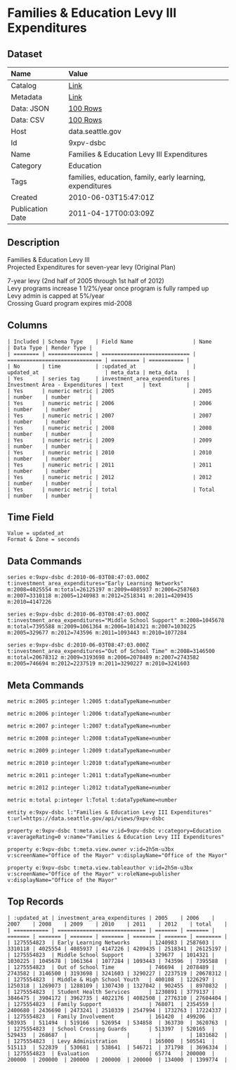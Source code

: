 # Families & Education Levy III Expenditures

## Dataset

| Name | Value |
| :--- | :---- |
| Catalog | [Link](https://catalog.data.gov/dataset/families-education-levy-iii-expenditures-2e88a) |
| Metadata | [Link](https://data.seattle.gov/api/views/9xpv-dsbc) |
| Data: JSON | [100 Rows](https://data.seattle.gov/api/views/9xpv-dsbc/rows.json?max_rows=100) |
| Data: CSV | [100 Rows](https://data.seattle.gov/api/views/9xpv-dsbc/rows.csv?max_rows=100) |
| Host | data.seattle.gov |
| Id | 9xpv-dsbc |
| Name | Families & Education Levy III Expenditures |
| Category | Education |
| Tags | families, education, family, early learning, expenditures |
| Created | 2010-06-03T15:47:01Z |
| Publication Date | 2011-04-17T00:03:09Z |

## Description

Families & Education Levy III		
Projected Expenditures for seven-year levy (Original Plan)		

7-year levy (2nd half of 2005 through 1st half of 2012)		
Levy programs increase 1 1/2%/year once program is fully ramped up		
Levy admin is capped at 5%/year		
Crossing Guard program expires mid-2008

## Columns

```ls
| Included | Schema Type    | Field Name                   | Name                           | Data Type | Render Type |
| ======== | ============== | ============================ | ============================== | ========= | =========== |
| No       | time           | :updated_at                  | updated_at                     | meta_data | meta_data   |
| Yes      | series tag     | investment_area_expenditures | Investment Area - Expenditures | text      | text        |
| Yes      | numeric metric | 2005                         | 2005                           | number    | number      |
| Yes      | numeric metric | 2006                         | 2006                           | number    | number      |
| Yes      | numeric metric | 2007                         | 2007                           | number    | number      |
| Yes      | numeric metric | 2008                         | 2008                           | number    | number      |
| Yes      | numeric metric | 2009                         | 2009                           | number    | number      |
| Yes      | numeric metric | 2010                         | 2010                           | number    | number      |
| Yes      | numeric metric | 2011                         | 2011                           | number    | number      |
| Yes      | numeric metric | 2012                         | 2012                           | number    | number      |
| Yes      | numeric metric | total                        | Total                          | number    | number      |
```

## Time Field

```ls
Value = updated_at
Format & Zone = seconds
```

## Data Commands

```ls
series e:9xpv-dsbc d:2010-06-03T08:47:03.000Z t:investment_area_expenditures="Early Learning Networks" m:2008=4025554 m:total=26125197 m:2009=4085937 m:2006=2587603 m:2007=3310118 m:2005=1240983 m:2012=2518341 m:2011=4209435 m:2010=4147226

series e:9xpv-dsbc d:2010-06-03T08:47:03.000Z t:investment_area_expenditures="Middle School Support" m:2008=1045678 m:total=7395588 m:2009=1061364 m:2006=1014321 m:2007=1030225 m:2005=329677 m:2012=743596 m:2011=1093443 m:2010=1077284

series e:9xpv-dsbc d:2010-06-03T08:47:03.000Z t:investment_area_expenditures="Out of School Time" m:2008=3146500 m:total=20678312 m:2009=3193698 m:2006=2078489 m:2007=2743582 m:2005=746694 m:2012=2237519 m:2011=3290227 m:2010=3241603
```

## Meta Commands

```ls
metric m:2005 p:integer l:2005 t:dataTypeName=number

metric m:2006 p:integer l:2006 t:dataTypeName=number

metric m:2007 p:integer l:2007 t:dataTypeName=number

metric m:2008 p:integer l:2008 t:dataTypeName=number

metric m:2009 p:integer l:2009 t:dataTypeName=number

metric m:2010 p:integer l:2010 t:dataTypeName=number

metric m:2011 p:integer l:2011 t:dataTypeName=number

metric m:2012 p:integer l:2012 t:dataTypeName=number

metric m:total p:integer l:Total t:dataTypeName=number

entity e:9xpv-dsbc l:"Families & Education Levy III Expenditures" t:url=https://data.seattle.gov/api/views/9xpv-dsbc

property e:9xpv-dsbc t:meta.view v:id=9xpv-dsbc v:category=Education v:averageRating=0 v:name="Families & Education Levy III Expenditures"

property e:9xpv-dsbc t:meta.view.owner v:id=2h5m-u3bx v:screenName="Office of the Mayor" v:displayName="Office of the Mayor"

property e:9xpv-dsbc t:meta.view.tableauthor v:id=2h5m-u3bx v:screenName="Office of the Mayor" v:roleName=publisher v:displayName="Office of the Mayor"
```

## Top Records

```ls
| :updated_at | investment_area_expenditures | 2005    | 2006    | 2007    | 2008    | 2009    | 2010    | 2011    | 2012    | total    | 
| =========== | ============================ | ======= | ======= | ======= | ======= | ======= | ======= | ======= | ======= | ======== | 
| 1275554823  | Early Learning Networks      | 1240983 | 2587603 | 3310118 | 4025554 | 4085937 | 4147226 | 4209435 | 2518341 | 26125197 | 
| 1275554823  | Middle School Support        | 329677  | 1014321 | 1030225 | 1045678 | 1061364 | 1077284 | 1093443 | 743596  | 7395588  | 
| 1275554823  | Out of School Time           | 746694  | 2078489 | 2743582 | 3146500 | 3193698 | 3241603 | 3290227 | 2237519 | 20678312 | 
| 1275554823  | Middle & High School Youth   | 400108  | 1226297 | 1250318 | 1269073 | 1288109 | 1307430 | 1327042 | 902455  | 8970832  | 
| 1275554823  | Student Health Services      | 1230891 | 3779137 | 3846475 | 3904172 | 3962735 | 4022176 | 4082508 | 2776310 | 27604404 | 
| 1275554823  | Family Support               | 768071  | 2354559 | 2400680 | 2436690 | 2473241 | 2510339 | 2547994 | 1732763 | 17224337 | 
| 1275554823  | Family Involvement           | 161420  | 499206  | 503935  | 511494  | 519166  | 526954  | 534858  | 363730  | 3620763  | 
| 1275554823  | School Crossing Guards       | 513397  | 520165  | 529433  | 268687  |         |         |         |         | 1831682  | 
| 1275554823  | Levy Administration          | 165000  | 505541  | 515113  | 522839  | 530681  | 538641  | 546721  | 371798  | 3696334  | 
| 1275554823  | Evaluation                   | 65774   | 200000  | 200000  | 200000  | 200000  | 200000  | 200000  | 134000  | 1399774  | 
```